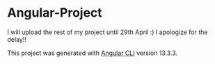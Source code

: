 # Angular-Project

I will upload the rest of my project until 29th April :)
I apologize for the delay!!

This project was generated with [Angular CLI](https://github.com/angular/angular-cli) version 13.3.3.
